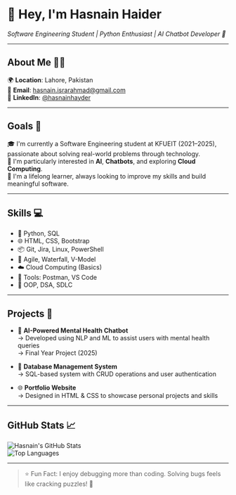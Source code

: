 
# 👋 Hey, I'm Hasnain Haider

*Software Engineering Student | Python Enthusiast | AI Chatbot Developer 💬*

---

## About Me 🧑‍💻

🌍 **Location**: Lahore, Pakistan  
📧 **Email**: hasnain.israrahmad@gmail.com  
🔗 **LinkedIn**: [@hasnainhayder](https://linkedin.com/in/hasnainhayder)

---

## Goals 🌟

🎓 I'm currently a Software Engineering student at KFUEIT (2021–2025), passionate about solving real-world problems through technology.  
💭 I'm particularly interested in **AI**, **Chatbots**, and exploring **Cloud Computing**.  
📘 I'm a lifelong learner, always looking to improve my skills and build meaningful software.

---

## Skills 💻

- 🐍 Python, SQL  
- 🌐 HTML, CSS, Bootstrap  
- 📦 Git, Jira, Linux, PowerShell  
- 🔄 Agile, Waterfall, V-Model  
- ☁️ Cloud Computing (Basics)  
- 🔧 Tools: Postman, VS Code  
- 🤖 OOP, DSA, SDLC  

---

## Projects 🚀

- 💬 **AI-Powered Mental Health Chatbot**  
  → Developed using NLP and ML to assist users with mental health queries  
  → Final Year Project (2025)

- 💽 **Database Management System**  
  → SQL-based system with CRUD operations and user authentication

- 🌐 **Portfolio Website**  
  → Designed in HTML & CSS to showcase personal projects and skills

---

## GitHub Stats 📈

![Hasnain's GitHub Stats](https://github-readme-stats.vercel.app/api?username=githasnain&show_icons=true&theme=react&hide_border=true)  
![Top Languages](https://github-readme-stats.vercel.app/api/top-langs/?username=githasnain&layout=compact&theme=react&hide_border=true)

---

> ⭐ Fun Fact: I enjoy debugging more than coding. Solving bugs feels like cracking puzzles! 🧩

